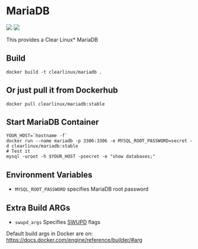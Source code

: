 MariaDB
=======
[![](https://images.microbadger.com/badges/image/clearlinux/mariadb.svg)](http://microbadger.com/images/clearlinux/mariadb "Get your own image badge on microbadger.com")
[![](https://images.microbadger.com/badges/version/clearlinux/mariadb.svg)](http://microbadger.com/images/clearlinux/mariadb "Get your own version badge on microbadger.com")

This provides a Clear Linux* MariaDB

Build
-----
```
docker build -t clearlinux/mariadb .
```

Or just pull it from Dockerhub
---------------------------
```
docker pull clearlinux/mariadb:stable
```

Start MariaDB Container
-----------------------
```
YOUR_HOST=`hostname -f`
docker run --name mariadb -p 3306:3306 -e MYSQL_ROOT_PASSWORD=secret -d clearlinux/mariadb:stable
# Test it
mysql -uroot -h $YOUR_HOST -psecret -e "show databases;"
```

Environment Variables
---------------------
- ``MYSQL_ROOT_PASSWORD`` specifies MariaDB root password

Extra Build ARGs
----------------
- ``swupd_args`` Specifies [SWUPD](https://github.com/clearlinux/swupd-client/blob/master/docs/swupd.1.rst#options) flags

Default build args in Docker are on: https://docs.docker.com/engine/reference/builder/#arg
